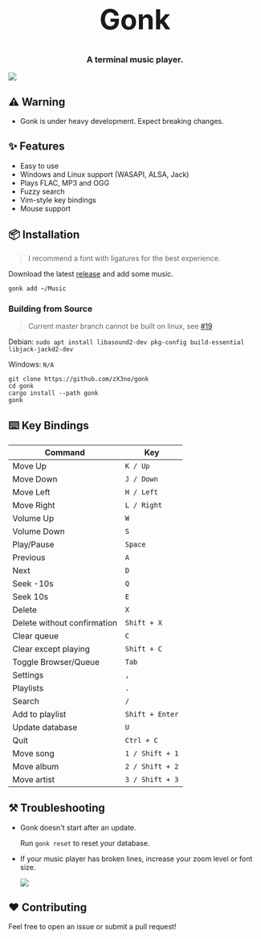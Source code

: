 <h1 align="center" style="font-size: 55px">Gonk</h1>

<h3 align="center">A terminal music player.</h3>

<div align="center" style="display:inline">
      <img src="https://raw.githubusercontent.com/zX3no/gonk/main/media/gonk.gif">
</div>

## ⚠️ Warning

- Gonk is under heavy development. Expect breaking changes.

## ✨ Features
- Easy to use
- Windows and Linux support (WASAPI, ALSA, Jack)
- Plays FLAC, MP3 and OGG
- Fuzzy search
- Vim-style key bindings
- Mouse support

## 📦 Installation
> I recommend a font with ligatures for the best experience.

Download the latest [release](https://github.com/zX3no/gonk/releases/latest) and add some music.

```
gonk add ~/Music
```

### Building from Source

> Current master branch cannot be built on linux, see [#19](https://github.com/zX3no/gonk/issues/19)

Debian: `sudo apt install libasound2-dev pkg-config build-essential libjack-jackd2-dev`

Windows: `N/A`

```
git clone https://github.com/zX3no/gonk
cd gonk
cargo install --path gonk
gonk
```
## ⌨️ Key Bindings

| Command                     | Key             |
|-----------------------------|-----------------|
| Move Up                     | `K / Up`        |
| Move Down                   | `J / Down`      |
| Move Left                   | `H / Left`      |
| Move Right                  | `L / Right`     |
| Volume Up                   | `W`             |
| Volume Down                 | `S`             |
| Play/Pause                  | `Space`         |
| Previous                    | `A`             |
| Next                        | `D`             |
| Seek -10s                   | `Q`             |
| Seek 10s                    | `E`             |
| Delete                      | `X`             |
| Delete without confirmation | `Shift + X`     |
| Clear queue                 | `C`             |
| Clear except playing        | `Shift + C`     |
| Toggle Browser/Queue        | `Tab`           |
| Settings                    | `,`             |
| Playlists                   | `.`             |
| Search                      | `/`             |
| Add to playlist             | `Shift + Enter` |
| Update database             | `U`             |
| Quit                        | `Ctrl + C`      |
| Move song                   | `1 / Shift + 1` |
| Move album                  | `2 / Shift + 2` |
| Move artist                 | `3 / Shift + 3` |

## ⚒️ Troubleshooting

- Gonk doesn't start after an update.

  Run `gonk reset` to reset your database.

- If your music player has broken lines, increase your zoom level or font size.

  ![](media/broken.png)

## ❤️ Contributing

Feel free to open an issue or submit a pull request!
